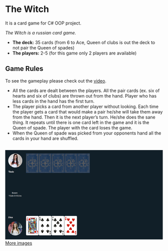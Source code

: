 # The Witch 

It is a card game for C# OOP project.

*The Witch is a russian card game.*

- **The deck:** 35 cards (from 6 to Ace, Queen of clubs is out the deck to not pair the Queen of spades)
- **The players:** 2-5 (for this game only 2 players are available)


## Game Rules
To see the gameplay please check out the [video](/TheWitch_Video.mp4).

- All the cards are dealt between the players. All the pair cards (ex. six of hearts and six of clubs) are thrown out from the hand. Player who has less cards in the hand has the first turn.
- The player picks a card from another player without looking. Each time the player gets a card that would make a pair he/she will take them away from the hand. Then it is the next player’s turn. He/she does the sane thing. It repeats until there is one card left in the game and it is the Queen of spade. The player with the card loses the game.
- When the Queen of spade was picked from your opponents hand all the cards in your hand are shuffled.

##   
![Image](/pics/Deal.png)
[More images](/pics/)
